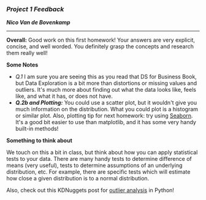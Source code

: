 ### ***Project 1 Feedback***

***Nico Van de Bovenkamp***

***

**Overall:** Good work on this first homework! Your answers are very explicit, concise, and well worded. You definitely grasp the concepts and research them really well!

**Some Notes**

* *Q.1* I am sure you are seeing this as you read that DS for Business Book, but Data Exploration is a bit more than distortions or missing values and outliers. It's much more about finding out what the data looks like, feels like, and what it has, or does not have.
* ***Q.2b and Plotting:*** You could use a scatter plot, but it wouldn't give you much information on the distribution. What you could plot is a histogram or similar plot. Also, plotting tip for next homework: try using [Seaborn](https://elitedatascience.com/python-seaborn-tutorial). It's a good bit easier to use than matplotlib, and it has some very handy built-in methods!


**Something to think about**

We touch on this a bit in class, but think about how you can apply statistical tests to your data. There are many handy tests to determine difference of means (very useful), tests to determine assumptions of an underlying distribution, etc. For example, there are specific tests which will estimate how close a given distribution is to a normal distribution.

Also, check out this KDNuggets post for [outlier analysis](https://www.kdnuggets.com/2017/02/removing-outliers-standard-deviation-python.html) in Python!
